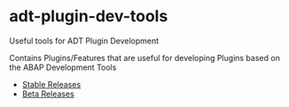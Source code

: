 # adt-plugin-dev-tools
Useful tools for ADT Plugin Development

Contains Plugins/Features that are useful for developing Plugins based on the ABAP Development Tools

- [Stable Releases](https://eclipse.devepos.com/latest)  
- [Beta Releases](https://eclipse.devepos.com/dev)
